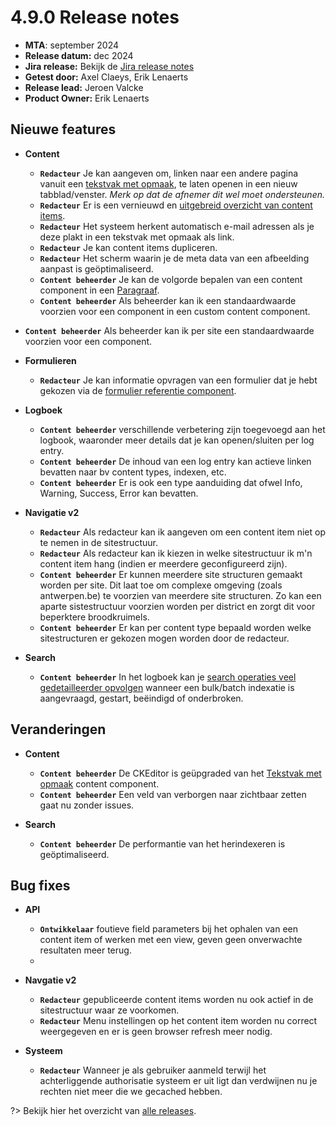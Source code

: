 # 4.9.0 Release notes

* **MTA**: september 2024
* **Release datum:** dec 2024
* **Jira release:** Bekijk de [Jira release notes](https://jira.antwerpen.be/secure/ReleaseNote.jspa?projectId=14114&version=15731)
* **Getest door:** Axel Claeys, Erik Lenaerts
* **Release lead:** Jeroen Valcke
* **Product Owner:** Erik Lenaerts

## Nieuwe features

* **Content**
  * **`Redacteur`** Je kan aangeven om, linken naar een andere pagina vanuit een [tekstvak met opmaak](/redactie/content/inrichten-cc-tekstvak-met-opmaak), te laten openen in een nieuw tabblad/venster. *Merk op dat de afnemer dit wel moet ondersteunen.*
  * **`Redacteur`** Er is een vernieuwd en [uitgebreid overzicht van content items](/redactie/content/content-beheren-schrijven?id=content-bekijken).
  * **`Redacteur`** Het systeem herkent automatisch e-mail adressen als je deze plakt in een tekstvak met opmaak als link.
  * **`Redacteur`** Je kan content items dupliceren.
  * **`Redacteur`** Het scherm waarin je de meta data van een afbeelding aanpast is geöptimaliseerd.
  * **`Content beheerder`** Je kan de volgorde bepalen van een content component in een [Paragraaf](/redactie/content/inrichten-cc-paragraaf).
  * **`Content beheerder`** Als beheerder kan ik een standaardwaarde voorzien voor een component in een custom content component.
* **`Content beheerder`** Als beheerder kan ik per site een standaardwaarde voorzien voor een component.

* **Formulieren**
  * **`Redacteur`** Je kan informatie opvragen van een formulier dat je hebt gekozen via de [formulier referentie component](/redactie/content/inrichten-cc-formulier-referentie).

* **Logboek**
  * **`Content beheerder`** verschillende verbetering zijn toegevoegd aan het logbook, waaronder meer details dat je kan openen/sluiten per log entry. 
  * **`Content beheerder`** De inhoud van een log entry kan actieve linken bevatten naar bv content types, indexen, etc.
  * **`Content beheerder`** Er is ook een type aanduiding dat ofwel Info, Warning, Success, Error kan bevatten.

* **Navigatie v2**
  * **`Redacteur`** Als redacteur kan ik aangeven om een content item niet op te nemen in de sitestructuur. 
  * **`Redacteur`** Als redacteur kan ik kiezen in welke sitestructuur ik m'n content item hang (indien er meerdere geconfigureerd zijn). 
  * **`Content beheerder`** Er kunnen meerdere site structuren gemaakt worden per site. Dit laat toe om complexe omgeving (zoals antwerpen.be) te voorzien van meerdere site structuren. Zo kan een aparte sistestructuur voorzien worden per district en zorgt dit voor beperktere broodkruimels. 
  * **`Content beheerder`** Er kan per content type bepaald worden welke sitestructuren er gekozen mogen worden door de redacteur.

* **Search**
  * **`Content beheerder`** In het logboek kan je [search operaties veel gedetailleerder opvolgen](/redactie/content/inrichten-search-beheren) wanneer een bulk/batch indexatie is aangevraagd, gestart, beëindigd of onderbroken.

## Veranderingen

* **Content**
  * **`Content beheerder`** De CKEditor is geüpgraded van het [Tekstvak met opmaak](/redactie/content/inrichten-cc-tekstvak-met-opmaak) content component.
  * **`Content beheerder`** Een veld van verborgen naar zichtbaar zetten gaat nu zonder issues.
  
* **Search**
  * **`Content beheerder`** De performantie van het herindexeren is geöptimaliseerd.

## Bug fixes

* **API**
  * **`Ontwikkelaar`** foutieve field parameters bij het ophalen van een content item of werken met een view, geven geen onverwachte resultaten meer terug.
  * 
* **Navgatie v2**
  * **`Redacteur`** gepubliceerde content items worden nu ook actief in de sitestructuur waar ze voorkomen.
  * **`Redacteur`** Menu instellingen op het content item worden nu correct weergegeven en er is geen browser refresh meer nodig.

* **Systeem**
  * **`Redacteur`** Wanneer je als gebruiker aanmeld terwijl het achterliggende authorisatie systeem er uit ligt dan verdwijnen nu je rechten niet meer die we gecached hebben.

?> Bekijk hier het overzicht van [alle releases](/RELEASE).
